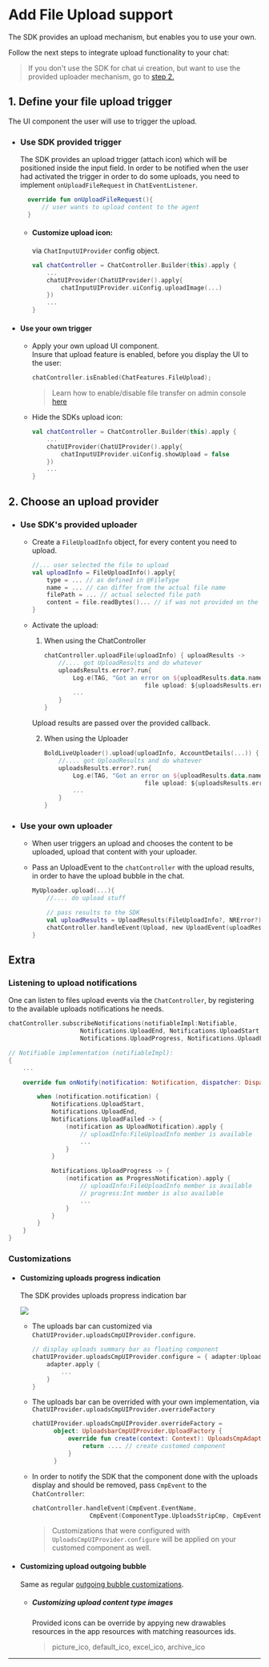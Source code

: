 # Add File Upload support

The SDK provides an upload mechanism, but enables you to use your own.   

Follow the next steps to integrate upload functionality to your chat:

> If you don't use the SDK for chat ui creation, but want to use the provided uploader mechanism, go to [step 2.](#Use-SDK's-provided-uploader)

## 1.  Define your file upload trigger   
The UI component the user will use to trigger the upload. 

- ### Use SDK provided trigger   
  The SDK provides an upload trigger (attach icon) which will be positioned inside the input field.  In order to be notified when the user had activated the trigger in order to do some uploads, you need to implement `onUploadFileRequest` in `ChatEventListener`.
  ```kotlin
    override fun onUploadFileRequest(){
        // user wants to upload content to the agent
    }
  ```

  - #### Customize upload icon: 
    via `ChatInputUIProvider` config object.

    ```kotlin
    val chatController = ChatController.Builder(this).apply {
        ...
        chatUIProvider(ChatUIProvider().apply{
            chatInputUIProvider.uiConfig.uploadImage(...)
        })
        ...
    }
    ```

- #### Use your own trigger   
  - Apply your own upload UI component.   
    Insure that upload feature is enabled, before you display the UI to the user:
    ```kotlin
    chatController.isEnabled(ChatFeatures.FileUpload);
    ```
    > Learn how to enable/disable file transfer on admin console [here](./images/Android/ai-console-upload.png)
  - Hide the SDKs upload icon:

    ```kotlin
    val chatController = ChatController.Builder(this).apply {
        ...
        chatUIProvider(ChatUIProvider().apply{
            chatInputUIProvider.uiConfig.showUpload = false
        })
        ...
    }
    ```


## 2. Choose an upload provider

- ### Use SDK's provided uploader

  - Create a `FileUploadInfo` object, for every content you need to upload.

    ```kotlin
    //... user selected the file to upload
    val uploadInfo = FileUploadInfo().apply{
        type = ... // as defined in @FileType
        name = ... // can differ from the actual file name
        filePath = ... // actual selected file path
        content = file.readBytes()... // if was not provided on the constructor
    }
    ```
     
  - Activate the upload:
    
    1. When using the ChatController 
    
        ```kotlin
        chatController.uploadFile(uploadInfo) { uploadResults ->
            //.... got UploadResults and do whatever
            uploadsResults.error?.run{
                Log.e(TAG, "Got an error on ${uploadResults.data.name} 
                                    file upload: ${uploadsResults.error}")
                ...
            }
        }
        ```
    Upload results are passed over the provided callback.

	2. When using the Uploader
        ```kotlin
        BoldLiveUploader().upload(uploadInfo, AccountDetails(...)) { uploadResults ->
            //.... got UploadResults and do whatever
            uploadsResults.error?.run{
                Log.e(TAG, "Got an error on ${uploadResults.data.name} 
                                    file upload: ${uploadsResults.error}")
                ...
            }
        }
        ```


- ### Use your own uploader

    - When user triggers an upload and chooses the content to be uploaded, upload that content with your uploader.
    - Pass an UploadEvent to the `chatController` with the upload results, in order to have the upload bubble in the chat.

      ```kotlin
      MyUploader.upload(...){
          //.... do upload stuff

          // pass results to the SDK
          val uploadResults = UploadResults(FileUploadInfo?, NRError?)
          chatController.handleEvent(Upload, new UploadEvent(uploadResult));
      }
      ```

## Extra

### Listening to upload notifications

One can listen to files upload events via the `ChatController`, by registering to the available uploads notifications he needs.

```kotlin
chatController.subscribeNotifications(notifiableImpl:Notifiable,
                    Notifications.UploadEnd, Notifications.UploadStart,
                    Notifications.UploadProgress, Notifications.UploadFailed)

// Notifiable implementation (notifiableImpl):
{
    ...

    override fun onNotify(notification: Notification, dispatcher: DispatchContinuation) {

        when (notification.notification) {
            Notifications.UploadStart,
            Notifications.UploadEnd,
            Notifications.UploadFailed -> {
                (notification as UploadNotification).apply {
                    // uploadInfo:FileUploadInfo member is available
                    ...
                }
            }

            Notifications.UploadProgress -> {
                (notification as ProgressNotification).apply {
                    // uploadInfo:FileUploadInfo member is available
                    // progress:Int member is also available
                    ...
                }
            }
        }
    }
}
```

### Customizations

- #### Customizing uploads progress indication
   The SDK provides uploads propress indication bar   

    ![](images/Android/uploads_bar_1.png)

    - The uploads bar can customized via `ChatUIProvider.uploadsCmpUIProvider.configure`.

        ```kotlin
        // display uploads summary bar as floating component 
        chatUIProvider.uploadsCmpUIProvider.configure = { adapter:UploadsCmpAdapter->
            adapter.apply {
                ...            
            }
        }
        ```

    - The uploads bar can be overrided with your own implementation, via `ChatUIProvider.uploadsCmpUIProvider.overrideFactory`   
      ```kotlin
      chatUIProvider.uploadsCmpUIProvider.overrideFactory =
            object: UploadsbarCmpUIProvider.UploadFactory {
                override fun create(context: Context): UploadsCmpAdapter {
                    return .... // create customed component
                }
            }
      ```
      
    - In order to notify the SDK that the component done with the uploads display and should be removed, pass `CmpEvent` to the `ChatController`:

        ```kotlin
        chatController.handleEvent(CmpEvent.EventName,
                        CmpEvent(ComponentType.UploadsStripCmp, CmpEvent.Idle))
        ```
      > Customizations that were configured with `UploadsCmpUIProvider.configure` will be applied on your customed component as well.

- #### Customizing upload outgoing bubble
  Same as regular [outgoing bubble customizations](./ChatCustomizationsAndroid.md).

  - ##### Customizing upload content type images
    Provided icons can be override by appying new drawables resources in the app resources with matching reasources ids.   
    > picture_ico, default_ico, excel_ico, archive_ico
---

